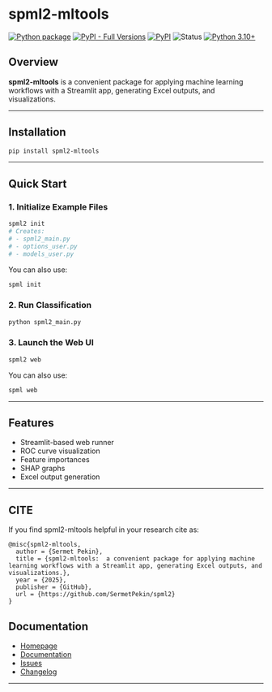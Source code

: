 # spml2-mltools

[![Python package](https://github.com/SermetPekin/spml2/actions/workflows/package.yml/badge.svg)](https://github.com/SermetPekin/spml2/actions/workflows/package.yml)
[![PyPI - Full Versions](https://github.com/SermetPekin/spml2/actions/workflows/pypi-full.yml/badge.svg)](https://github.com/SermetPekin/spml2/actions/workflows/pypi-full.yml)
[![PyPI](https://img.shields.io/pypi/v/spml2_mltools)](https://pypi.org/project/spml2-mltools/)
![Status](https://img.shields.io/badge/status-maintained-yellow.svg)
[![Python 3.10+](https://img.shields.io/badge/python-3.10+-blue.svg)](https://www.python.org/downloads/)

## Overview

**spml2-mltools** is a convenient package for applying machine learning workflows with a Streamlit app, generating Excel outputs, and visualizations.

---

## Installation

```bash
pip install spml2-mltools
```

---

## Quick Start

### 1. Initialize Example Files

```bash
spml2 init
# Creates:
# - spml2_main.py
# - options_user.py
# - models_user.py
```

You can also use:

```bash
spml init
```
### 2. Run Classification

```bash
python spml2_main.py
```

### 3. Launch the Web UI

```bash
spml2 web

```

You can also use:
```bash
spml web

```

---

## Features

- Streamlit-based web runner
- ROC curve visualization
- Feature importances
- SHAP graphs
- Excel output generation

---

## CITE
If you find spml2-mltools helpful in your research cite as:
```
@misc{spml2-mltools,
  author = {Sermet Pekin},
  title = {spml2-mltools:  a convenient package for applying machine learning workflows with a Streamlit app, generating Excel outputs, and visualizations.},
  year = {2025},
  publisher = {GitHub},
  url = {https://github.com/SermetPekin/spml2}
}
```

## Documentation

- [Homepage](https://github.com/SermetPekin/spml2)
- [Documentation](spml2.readthedocs.io/en/latest/home.html)
- [Issues](https://github.com/SermetPekin/spml2/issues)
- [Changelog](https://github.com/SermetPekin/spml2/releases)

---
